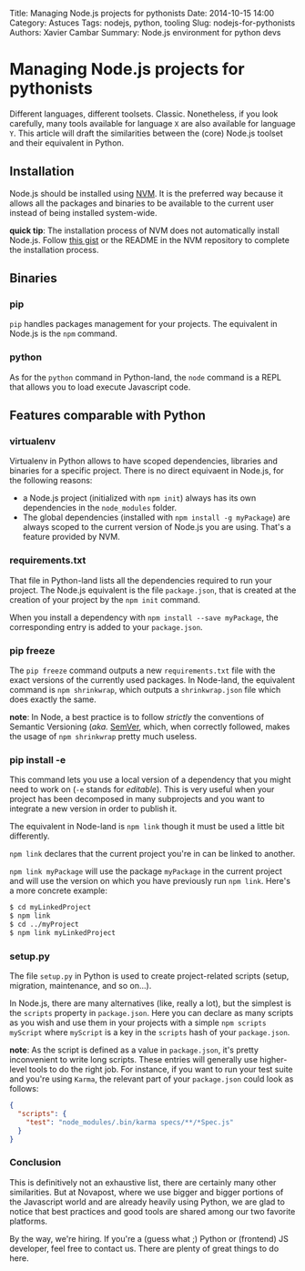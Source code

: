 Title: Managing Node.js projects for pythonists
Date: 2014-10-15 14:00
Category: Astuces
Tags: nodejs, python, tooling
Slug: nodejs-for-pythonists
Authors: Xavier Cambar
Summary: Node.js environment for python devs

# Managing Node.js projects for pythonists

Different languages, different toolsets. Classic. Nonetheless, if you look
carefully, many tools available for language `X` are also available for
language `Y`.
This article will draft the similarities between the (core) Node.js toolset and
their equivalent in Python.

## Installation

Node.js should be installed using [NVM](https://github.com/creationix/nvm). It
is the preferred way because it allows all the packages and binaries to be
available to the current user instead of being installed system-wide.

__quick tip__: The installation process of NVM does not automatically install
Node.js. Follow
[this gist](https://gist.github.com/xcambar/2f88b912b7d40fe605c5) or the README
in the NVM repository to complete the installation process.

## Binaries

### pip

`pip` handles packages management for your projects. The equivalent in Node.js
is the `npm` command.

### python

As for the `python` command in Python-land, the `node` command is a REPL that
allows you to load execute Javascript code.

## Features comparable with Python

### virtualenv

Virtualenv in Python allows to have scoped dependencies, libraries and binaries
for a specific project.
There is no direct equivaent in Node.js, for the following reasons:

* a Node.js project (initialized with `npm init`) always has its own
    dependencies in the `node_modules` folder.
* The global dependencies (installed with `npm install -g myPackage`) are
    always scoped to the current version of Node.js you are using. That's a feature
    provided by NVM.

### requirements.txt

That file in Python-land lists all the dependencies required to run your
project. The Node.js equivalent is the file `package.json`, that is created at
the creation of your project by the `npm init` command.

When you install a dependency with `npm install --save myPackage`, the
corresponding entry is added to your `package.json`.

### pip freeze

The `pip freeze` command outputs a new `requirements.txt` file with the exact
versions of the currently used packages.
In Node-land, the equivalent command is `npm shrinkwrap`, which outputs a
`shrinkwrap.json` file which does exactly the same.

__note__: In Node, a best practice is to follow _strictly_ the conventions of
Semantic Versioning (_aka._ [SemVer](http://semver.org), which, when correctly
followed, makes the usage of `npm shrinkwrap` pretty much useless.

### pip install -e

This command lets you use a local version of a dependency that you might need
to work on (`-e` stands for _editable_). This is very useful when your project
has been decomposed in many subprojects and you want to integrate a new version
in order to publish it.

The equivalent in Node-land is `npm link` though it must be used a little bit
differently.

`npm link` declares that the current project you're in can be linked to
another.

`npm link myPackage` will use the package `myPackage` in the current project
and will use the version on which you have previously run `npm link`. Here's a
more concrete example:

```sh
$ cd myLinkedProject
$ npm link
$ cd ../myProject
$ npm link myLinkedProject
```

### setup.py

The file `setup.py` in Python is used to create project-related scripts (setup,
migration, maintenance, and so on...).

In Node.js, there are many alternatives (like, really a lot), but the simplest
is the `scripts` property in `package.json`. Here you can declare as many
scripts as you wish and use them in your projects with a simple `npm scripts
myScript` where `myScript` is a key in the `scripts` hash of your `package.json`.

__note__: As the script is defined as a value in `package.json`, it's pretty
inconvenient to write long scripts. These entries will generally use
higher-level tools to do the right job. For instance, if you want to run your
test suite and you're using `Karma`, the relevant part of your `package.json`
could look as follows:

```json
{
  "scripts": {
    "test": "node_modules/.bin/karma specs/**/*Spec.js"
  }
}
```

### Conclusion

This is definitively not an exhaustive list, there are certainly many other
similarities. But at Novapost, where we use bigger and bigger portions of the
Javascript world and are already heavily using Python, we are glad to notice
that best practices and good tools are shared among our two favorite platforms.

By the way, we're hiring. If you're a (guess what ;) Python or (frontend) JS
developer, feel free to contact us. There are plenty of great things to do here.

